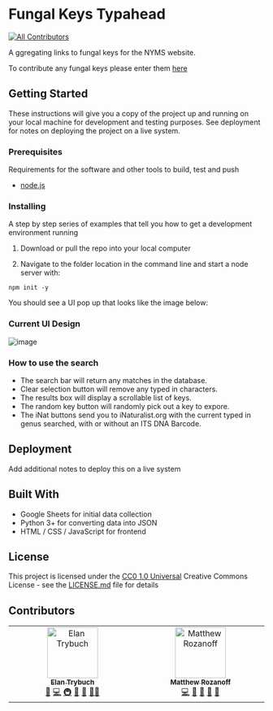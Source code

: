 # Fungal Keys Typahead
<!-- ALL-CONTRIBUTORS-BADGE:START - Do not remove or modify this section -->
[![All Contributors](https://img.shields.io/badge/all_contributors-2-orange.svg?style=flat-square)](#contributors-)
<!-- ALL-CONTRIBUTORS-BADGE:END -->

A ggregating links to fungal keys for the NYMS website.

To contribute any fungal keys please enter them [here](https://docs.google.com/spreadsheets/d/1kmjDvNiSI5lf99F5wE-nCSKwRLOtvO-rwj_xwGERzfg/edit?usp=sharing)

## Getting Started

These instructions will give you a copy of the project up and running on
your local machine for development and testing purposes. See deployment
for notes on deploying the project on a live system.

### Prerequisites

Requirements for the software and other tools to build, test and push
- [node.js](https://nodejs.org/en/download/package-manager)

### Installing

A step by step series of examples that tell you how to get a development
environment running

1. Download or pull the repo into your local computer

2. Navigate to the folder location in the command line and start a node server with:
```
npm init -y
```

You should see a UI pop up that looks like the image below:

### Current UI Design

![image](https://github.com/user-attachments/assets/31d4578e-fbe9-44a8-a9b0-2dec9cce8548)

### How to use the search

- The search bar will return any matches in the database.
- Clear selection button will remove any typed in characters.
- The results box will display a scrollable list of keys.
- The random key button will randomly pick out a key to expore.
- The iNat buttons send you to iNaturalist.org with the current typed in genus searched, with or without an ITS DNA Barcode.

## Deployment

Add additional notes to deploy this on a live system

## Built With

  - Google Sheets for initial data collection
  - Python 3+ for converting data into JSON
  - HTML / CSS / JavaScript for frontend


## License

This project is licensed under the [CC0 1.0 Universal](LICENSE.md)
Creative Commons License - see the [LICENSE.md](LICENSE.md) file for
details

## Contributors

<!-- ALL-CONTRIBUTORS-LIST:START - Do not remove or modify this section -->
<!-- prettier-ignore-start -->
<!-- markdownlint-disable -->
<table>
  <tbody>
    <tr>
      <td align="center" valign="top" width="14.28%"><a href="https://github.com/Elaniobro"><img src="https://avatars.githubusercontent.com/u/710847?v=4?s=100" width="100px;" alt="Elan Trybuch"/><br /><sub><b>Elan Trybuch</b></sub></a><br /><a href="https://github.com/newyorkmyc/keys-typeahead/commits?author=Elaniobro" title="Documentation">📖</a> <a href="https://github.com/newyorkmyc/keys-typeahead/commits?author=Elaniobro" title="Code">💻</a> <a href="#infra-Elaniobro" title="Infrastructure (Hosting, Build-Tools, etc)">🚇</a> <a href="#tool-Elaniobro" title="Tools">🔧</a> <a href="#question-Elaniobro" title="Answering Questions">💬</a> <a href="#mentoring-Elaniobro" title="Mentoring">🧑‍🏫</a></td>
      <td align="center" valign="top" width="14.28%"><a href="https://github.com/mrozanoff/mrozanoff.github.io"><img src="https://avatars.githubusercontent.com/u/48360019?v=4?s=100" width="100px;" alt="Matthew Rozanoff"/><br /><sub><b>Matthew Rozanoff</b></sub></a><br /><a href="https://github.com/newyorkmyc/keys-typeahead/commits?author=mrozanoff" title="Code">💻</a> <a href="https://github.com/newyorkmyc/keys-typeahead/commits?author=mrozanoff" title="Documentation">📖</a> <a href="https://github.com/newyorkmyc/keys-typeahead/issues?q=author%3Amrozanoff" title="Bug reports">🐛</a> <a href="#data-mrozanoff" title="Data">🔣</a> <a href="#question-mrozanoff" title="Answering Questions">💬</a></td>
    </tr>
  </tbody>
</table>

<!-- markdownlint-restore -->
<!-- prettier-ignore-end -->

<!-- ALL-CONTRIBUTORS-LIST:END -->
<!-- prettier-ignore-start -->
<!-- markdownlint-disable -->

<!-- markdownlint-restore -->
<!-- prettier-ignore-end -->

<!-- ALL-CONTRIBUTORS-LIST:END -->
